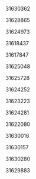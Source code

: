 31630362

31628865

31624973

31618437

31617847

31625048

31625728

31624252

31623223

31624281

31622080

31630016

31630157

31630280

31629883

